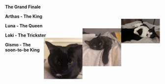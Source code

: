 <p>
<br />
<strong>The Grand Finale</strong>
<br />
</p>
<p>
<strong>Arthas - The King</strong>
<br />
<img src="/assets/img/arthas_loki_playing.jpg" class="img-fluid z-depth-1 rounded-circle" width="25%" height="auto" alt="Luna the Queen!" align="right" loading="eager" onerror="this.onerror=null; $('.responsive-img-srcset').remove();">
</p>
<p>
<strong>Luna - The Queen</strong>
<br />
<img src="/assets/img/luna.jpg" class="img-fluid z-depth-1 rounded-circle" width="25%" height="auto" alt="Luna the Queen!" align="right" loading="eager" onerror="this.onerror=null; $('.responsive-img-srcset').remove();">
</p>
<p>
<strong>Loki - The Trickster</strong>
<br />
<img src="/assets/img/loki.jpg" class="img-fluid z-depth-1 rounded-circle" width="25%" height="auto" alt="Loki the Trickster!" align="right" loading="eager" onerror="this.onerror=null; $('.responsive-img-srcset').remove();">
</p>

<p>
<strong>Gismo - The soon-to-be King</strong>
<br />
</p>
